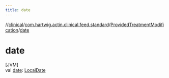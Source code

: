 ```yaml
---
title: date
---
```

//[clinical](../../../index.html)/[com.hartwig.actin.clinical.feed.standard](../index.html)/[ProvidedTreatmentModification](index.html)/[date](date.html)



# date



[JVM]\
val [date](date.html): [LocalDate](https://docs.oracle.com/javase/8/docs/api/java/time/LocalDate.html)




